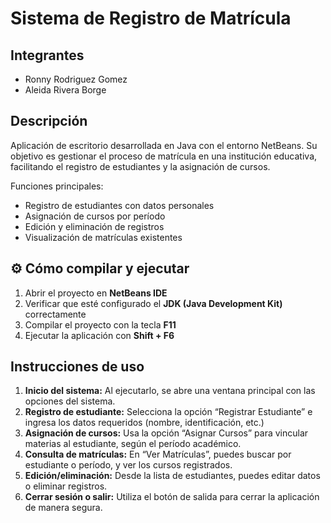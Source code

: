 
# Sistema de Registro de Matrícula

##  Integrantes

- Ronny Rodriguez Gomez 
- Aleida Rivera Borge 

##  Descripción

Aplicación de escritorio desarrollada en Java con el entorno NetBeans. Su objetivo es gestionar el proceso de matrícula en una institución educativa, facilitando el registro de estudiantes y la asignación de cursos.

Funciones principales:
- Registro de estudiantes con datos personales
- Asignación de cursos por período
- Edición y eliminación de registros
- Visualización de matrículas existentes

## ⚙ Cómo compilar y ejecutar

1. Abrir el proyecto en **NetBeans IDE**
2. Verificar que esté configurado el **JDK (Java Development Kit)** correctamente
3. Compilar el proyecto con la tecla **F11**
4. Ejecutar la aplicación con **Shift + F6**

## Instrucciones de uso

1. **Inicio del sistema:** Al ejecutarlo, se abre una ventana principal con las opciones del sistema.
2. **Registro de estudiante:** Selecciona la opción “Registrar Estudiante” e ingresa los datos requeridos (nombre, identificación, etc.)
3. **Asignación de cursos:** Usa la opción “Asignar Cursos” para vincular materias al estudiante, según el período académico.
4. **Consulta de matrículas:** En “Ver Matrículas”, puedes buscar por estudiante o período, y ver los cursos registrados.
5. **Edición/eliminación:** Desde la lista de estudiantes, puedes editar datos o eliminar registros.
6. **Cerrar sesión o salir:** Utiliza el botón de salida para cerrar la aplicación de manera segura.
